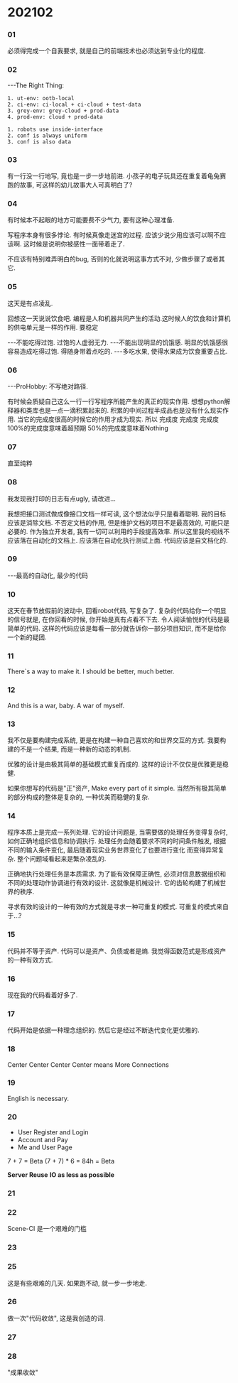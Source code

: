 # 202102


### 01

必须得完成一个自我要求, 就是自己的前端技术也必须达到专业化的程度.

### 02

---The Right Thing:

    1. ut-env: ootb-local
    2. ci-env: ci-local + ci-cloud + test-data
    3. grey-env: grey-cloud + prod-data
    4. prod-env: cloud + prod-data

    1. robots use inside-interface
    2. conf is always uniform
    3. conf is also data

### 03

有一行没一行地写, 竟也是一步一步地前进.
小孩子的电子玩具还在重复着龟兔赛跑的故事, 可这样的幼儿故事大人可真明白了?

### 04

有时候本不起眼的地方可能要费不少气力, 要有这种心理准备.

写程序本身有很多悖论. 有时候真像走迷宫的过程. 应该少说少用应该可以啊不应该啊.
这时候是说明你被感性一面带着走了.

不应该有特别难弄明白的bug, 否则的化就说明这事方式不对, 少做步骤了或者其它.

### 05

这天是有点凌乱.

回想这一天说说饮食吧.
编程是人和机器共同产生的活动.这时候人的饮食和计算机的供电单元是一样的作用.
要稳定

---不能吃得过饱. 过饱的人虚弱无力.
---不能出现明显的饥饿感. 明显的饥饿感很容易造成吃得过饱. 得随身带着点吃的.
---多吃水果, 使得水果成为饮食重要占比.

### 06

---ProHobby: 不写绝对路径.

有时候会质疑自己这么一行一行写程序所能产生的真正的现实作用.
想想python解释器和类库也是一点一滴积累起来的. 
积累的中间过程半成品也是没有什么现实作用.
当它的完成度很高的时候它的作用才成为现实.
所以
完成度 完成度 完成度
100%的完成度意味着超预期
50%的完成度意味着Nothing

### 07

直至纯粹

### 08

我发现我打印的日志有点ugly, 请改进...

我想把接口测试做成像接口文档一样可读, 这个想法似乎只是看着聪明.
我的目标应该是消除文档. 不否定文档的作用, 但是维护文档的项目不是最高效的, 可能只是必要的.
作为独立开发者, 我有一切可以利用的手段提高效率.
所以这里我的视线不应该落在自动化的文档上.
应该落在自动化执行测试上面.
代码应该是自文档化的.

### 09

---最高的自动化, 最少的代码

### 10

这天在春节放假前的波动中, 回看robot代码, 写复杂了.
复杂的代码给你一个明显的信号就是, 在你回看的时候, 你开始是真有点看不下去.
令人阅读愉悦的代码是最简单的代码.
这样的代码应该是每看一部分就告诉你一部分项目知识, 而不是给你一个新的疑团.

### 11

There`s a way to make it.
I should be better, much better.

### 12

And this is a war, baby. A war of myself.

### 13

我不仅是要构建完成系统, 更是在构建一种自己喜欢的和世界交互的方式.
我要构建的不是一个结果, 而是一种新的动态的机制.

优雅的设计是由极其简单的基础模式重复而成的.
这样的设计不仅仅是优雅更是稳健.

如果你想写的代码是"正"资产, Make every part of it simple.
当然所有极其简单的部分构成的整体是复杂的, 一种优美而稳健的复杂.

### 14

程序本质上是完成一系列处理.
它的设计问题是, 当需要做的处理任务变得复杂时, 如何正确地组织信息和协调执行.
处理任务会随着要求不同的时间条件触发, 根据不同的输入条件变化, 最后随着现实业务世界变化了也要进行变化
而变得异常复杂. 整个问题域看起来是繁杂凌乱的.

正确地执行处理任务是本质需求.
为了能有效保障正确性, 必须对信息数据组织和不同的处理动作协调进行有效的设计.
这就像是机械设计. 它的齿轮构建了机械世界的秩序.

寻求有效的设计的一种有效的方式就是寻求一种可重复的模式.
可重复的模式来自于...?

### 15

代码并不等于资产.
代码可以是资产、负债或者是熵.
我觉得函数范式是形成资产的一种有效方式.

### 16

现在我的代码看着好多了.

### 17

代码开始是依据一种理念组织的.
然后它是经过不断迭代变化更优雅的.

### 18

Center Center Center
Center means More Connections

### 19

English is necessary.

### 20

* User Register and Login
* Account and Pay
* Me and User Page

7 + 7 = Beta
(7 + 7) * 6 = 84h = Beta

**Server Reuse**
**IO as less as possible**

### 21
### 22

Scene-CI 是一个艰难的门槛

### 23

### 25

这是有些艰难的几天.
如果跑不动, 就一步一步地走.

### 26

做一次"代码收敛", 这是我创造的词.

### 27
### 28

"成果收敛"
